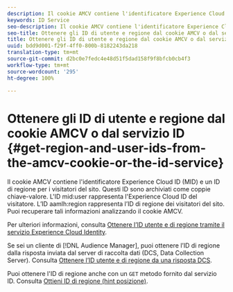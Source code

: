 ```yaml
---
description: Il cookie AMCV contiene l'identificatore Experience Cloud ID (MID) e un ID di regione per i visitatori del sito. Questi ID sono archiviati come coppie chiave-valore. L'ID mid utente rappresenta l'Experience Cloud ID del visitatore. L'ID aamlh region rappresenta l'ID di regione del visitatore del sito. Puoi recuperare tali informazioni analizzando il cookie AMCV.
keywords: ID Service
seo-description: Il cookie AMCV contiene l'identificatore Experience Cloud ID (MID) e un ID di regione per i visitatori del sito. Questi ID sono archiviati come coppie chiave-valore. L'ID mid utente rappresenta l'Experience Cloud ID del visitatore. L'ID aamlh region rappresenta l'ID di regione del visitatore del sito. Puoi recuperare tali informazioni analizzando il cookie AMCV.
seo-title: Ottenere gli ID di utente e regione dal cookie AMCV o dal servizio ID
title: Ottenere gli ID di utente e regione dal cookie AMCV o dal servizio ID
uuid: bdd9d001-f29f-4ff0-800b-8182243da218
translation-type: tm+mt
source-git-commit: d2bc0e7fedc4e48d51f5dad158f9f8bfcb0cb4f3
workflow-type: tm+mt
source-wordcount: '295'
ht-degree: 100%

---
```



# Ottenere gli ID di utente e regione dal cookie AMCV o dal servizio ID {#get-region-and-user-ids-from-the-amcv-cookie-or-the-id-service}

Il cookie AMCV contiene l&#39;identificatore Experience Cloud ID (MID) e un ID di regione per i visitatori del sito. Questi ID sono archiviati come coppie chiave-valore. L&#39;ID mid:user rappresenta l&#39;Experience Cloud ID del visitatore. L’ID aamlh:region rappresenta l’ID di regione dei visitatori del sito. Puoi recuperare tali informazioni analizzando il cookie AMCV.

Per ulteriori informazioni, consulta [Ottenere l’ID utente e di regione tramite il servizio Experience Cloud Identity](https://docs.adobe.com/content/help/it-IT/audience-manager/user-guide/api-and-sdk-code/dcs/dcs-apis/dcs-mcid-ids.html).

Se sei un cliente di [!DNL Audience Manager], puoi ottenere l’ID di regione dalla risposta inviata dal server di raccolta dati (DCS, Data Collection Server). Consulta [Ottenere l’ID utente e di regione da una risposta DCS](https://docs.adobe.com/content/help/it-IT/audience-manager/user-guide/api-and-sdk-code/dcs/dcs-apis/dcs-aam-ids.html).

Puoi ottenere l&#39;ID di regione anche con un `GET` metodo fornito dal servizio ID. Consulta [Ottieni ID di regione (hint posizione)](../library/get-set/getlocationhint.md#reference-a761030ff06c4439946bb56febf42d4c).
